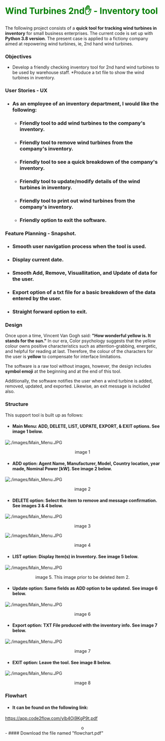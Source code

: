 # <font color="Green">Wind Turbines 2nd✋ - Inventory tool</font>  
The following project consists of a **quick tool for tracking wind turbines in inventory** for small business enterprises. The current code is set up with **Python 3.8 version**. The present case is applied to a fictiony company aimed at repowering wind turbines, ie,  2nd hand wind turbines. 

### Objectives
* Develop a friendly checking inventory tool for 2nd hand wind turbines to be used by warehouse staff.
*Produce a txt file to show the wind turbines in inventory.

### User Stories - UX

- ### As an employee of an inventory department, I would like the following:
  - ### Friendly tool to add wind turbines to the company's inventory.
  - ### Friendly tool to remove wind turbines from the company's inventory.
  - ### Friendly tool to see a quick breakdown of the company's inventory. 
  - ### Friendly tool to update/modify details of the wind turbines in inventory. 
  - ### Friendly tool to print out wind turbines from the company's inventory.
  - ### Friendly option to exit the software.

### Feature Planning - Snapshot.

- ### Smooth user navigation process when the tool is used.
- ### Display current date.
- ### Smooth Add, Remove, Visuallitation, and Update of data for the user. 
- ### Export option of a txt file for a basic breakdown of the data entered by the user.
- ### Straight forward option to exit.

### Design
Once upon a time, Vincent Van Gogh said: **"How wonderful yellow is. It stands for the sun."** In our era, Color psychology suggests that the yellow colour owns positive characteristics such as attention-grabbing, energetic, and helpful for reading at last. Therefore, the colour of the characters for the user is **yellow** to compensate for interface limitations. 

The software is a raw tool without images, however, the design includes **symbol emoji** at the beginning and at the end of this tool.

Additionally, the software notifies the user when a wind turbine is added, removed, updated, and exported. Likewise, an exit message is included also.

  ### Structure

  This support tool is built up as follows:
  - #### Main Menu: ADD, DELETE, LIST,  UDPATE, EXPORT, & EXIT options. See image 1 below.

![./images/Main_Menu.JPG](./images/Main_Menu.JPG)
<center>image 1</center>

  - #### ADD option: Agent Name, Manufacturer, Model, Country location, year made, Nominal Power [kW]. See image 2 below.
![./images/Main_Menu.JPG](./images/adding%20wind%20turbine.JPG)
<center>image 2</center>

  - #### DELETE option: Select the item to remove and message confirmation. See images 3 & 4 below.
![./images/Main_Menu.JPG](./images/delete%20wind%20turbine%20option%202.JPG)
<center>image 3</center>

![./images/Main_Menu.JPG](./images/display%20inventory%20after%20deleting%20wind%20turbine.JPG)
<center>image 4</center>

  - #### LIST option: Display Item(s) in Inventory. See image 5 below.

![./images/Main_Menu.JPG](./images/display%20windturbines.JPG)
<center>image 5. This image prior to be deleted item 2.</center>


  - #### Update option: Same fields as ADD option to be updated. See image 6 below.

![./images/Main_Menu.JPG](./images/windturbine%20updated.JPG)
<center>image 6</center>

  - #### Export option: TXT File produced with the inventory info. See image 7 below.
![./images/Main_Menu.JPG](./images/txt%20file%20exported.JPG)<center>image 7</center>


  - #### EXIT option: Leave the tool. See image 8 below.
![./images/Main_Menu.JPG](./images/exit%20option.JPG)<center>image 8</center>

  ### Flowhart
  - #### It can be found on the following link:
  https://app.code2flow.com/ylb4Oj9KgP9t.pdf
<center>o</center>
  - #### Download the file named "flowchart.pdf"





